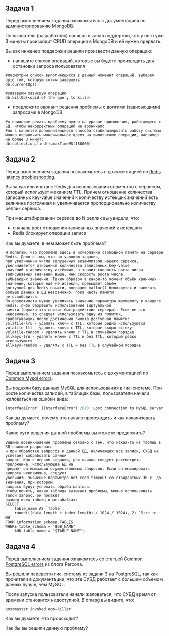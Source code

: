 ## Задача 1

Перед выполнением задания ознакомьтесь с документацией по [администрированию MongoDB](https://docs.mongodb.com/manual/administration/).

Пользователь (разработчик) написал в канал поддержки, что у него уже 3 минуты происходит CRUD операция в MongoDB и её 
нужно прервать. 

Вы как инженер поддержки решили произвести данную операцию:
- напишите список операций, которые вы будете производить для остановки запроса пользователя
```
#посмотрим список выполняющихся в данный моменнт операций, выберем opid той, которую хотим завершить
db.currentOp()

#завершим зависшую операцию
db.killOp(<opid of the query to kill>)
```
- предложите вариант решения проблемы с долгими (зависающими) запросами в MongoDB
```
#в прицнипе решать проблему нужно на уровне приложения, работающего с БД, чтобы некорректных операций не возникало
#но в качестве дополнительного способа стабилизировать работу системы можно ограничить максимальное время на выполнение операции, например не более 3 минут:
db.collection.find().maxTimeMS(180000)
```

## Задача 2

Перед выполнением задания познакомьтесь с документацией по [Redis latency troobleshooting](https://redis.io/topics/latency).

Вы запустили инстанс Redis для использования совместно с сервисом, который использует механизм TTL. 
Причем отношение количества записанных key-value значений к количеству истёкших значений есть величина постоянная и
увеличивается пропорционально количеству реплик сервиса. 

При масштабировании сервиса до N реплик вы увидели, что:
- сначала рост отношения записанных значений к истекшим
- Redis блокирует операции записи

Как вы думаете, в чем может быть проблема?

```
Я полагаю, что проблема здесь в исчерпании свободной памяти на сервере Redis. Дело в том, что по условию задания,
при увеличении числа запущенных экземпляров нашего сервиса, увеличивается отношение количества записанных key-value
значений к количеству истёкших, а значит скорость роста числа записываемых значений выше, чем скорость роста числа
выбывающих значений. Таким образом в какой-то момент объём хранимых значений, которые ещё не истекли, превышает объём
доступной для Redis памяти, операции malloc() блокирутся и записать больше данных в БД невозможно, пока часть памяти
не освободится. 
По-возможности нужно увеличить значение параметра maxmemory в конфиге Redis, либо разрешить использование виртуальной
памяти (однако это снизит быстродействие сервера). Если же это невозможно, то следует использовать одну из политик,
срабатывающих после достижения лимита доступной памяти:
volatile-lru - удалять ключи с TTL, которые редко используются
volatile-ttl - удалять ключи с TTL, которые скоро истекут
volatile-random - удалять ключи с TTL в случайном порядке
allkeys-lru - удалять ключи с TTL и без TTL, которые редко используются
allkeys-random - удалять с TTL и без TTL в случайном порядке
```
## Задача 3

Перед выполнением задания познакомьтесь с документацией по [Common Mysql errors](https://dev.mysql.com/doc/refman/8.0/en/common-errors.html).

Вы подняли базу данных MySQL для использования в гис-системе. При росте количества записей, в таблицах базы,
пользователи начали жаловаться на ошибки вида:
```python
InterfaceError: (InterfaceError) 2013: Lost connection to MySQL server during query u'SELECT..... '
```

Как вы думаете, почему это начало происходить и как локализовать проблему?

Какие пути решения данной проблемы вы можете предложить?
```
Видимо возникновение проблемы связано с тем, что какая-то из таблиц в БД слишком разрослась
и при обработке запросов к данной БД, включающих все записи, СУБД не успевает ьобработать данный
запрос. Как в первом задании, для начала следует рассмотреть приложение, использующее БД на
предмет оптимизации осуществляемых запросов. Если оптимизировать запросы невозможно, следует
увеличить значение параметра net_read_timeout со стандартных 30 с. до значения, при котором
запросы будут успевать обрабатываться.
Чтобы понять, какая таблица вызывает проблемы, можно использовать такой запрос, он покажет
размер всех таблиц в мегабайтах:
SELECT 
    table_name AS `Table`, 
    round(((data_length + index_length) / 1024 / 1024), 2) `Size in MB` 
FROM information_schema.TABLES 
WHERE table_schema = "$DB_NAME"
    AND table_name = "$TABLE_NAME";
```
## Задача 4

Перед выполнением задания ознакомтесь со статьей [Common PostgreSQL errors](https://www.percona.com/blog/2020/06/05/10-common-postgresql-errors/) из блога Percona.

Вы решили перевезти гис-систему из задачи 3 на PostgreSQL, так как прочитали в документации, что эта СУБД работает с 
большим объемом данных лучше, чем MySQL.

После запуска пользователи начали жаловаться, что СУБД время от времени становится недоступной. В dmesg вы видите, что:

`postmaster invoked oom-killer`

Как вы думаете, что происходит?

Как бы вы решили данную проблему?
